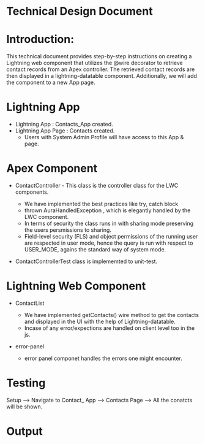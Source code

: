 # Technical Design Document 

# Introduction:
This technical document provides step-by-step instructions on creating a Lightning web component that utilizes the @wire decorator to retrieve contact records from an Apex controller. The retrieved contact records are then displayed in a lightning-datatable component. Additionally, we will add the component to a new App page.

# Lightning App

 - Lightning App : Contacts_App created.
 - Lightning App Page : Contacts created.
    - Users with System Admin Profile will have access to this App & page. 

# Apex Component

- ContactController - This class is  the controller class for the LWC components. 
    - We have implemented the best practices like try, catch block 
    - thrown AuraHandledException , which is elegantly handled by the LWC component. 
    - In terms of security the class runs in with sharing mode preserving the users persmissions to sharing. 
    - Field-level security (FLS) and object permissions of the running user are respected in user mode, hence the query is run with respect to USER_MODE, agains the standard way of system mode.

- ContactControllerTest class is implememted to unit-test.

# Lightning Web Component 

- ContactList 
    - We have implemented getContacts()  wire method to get the contacts and displayed in the UI with the help of Lightning-datatable. 
    - Incase of any error/expections are handled on client level too in the js. 

- error-panel 
    - error panel componet handles the errors one might encounter.

# Testing  

Setup --> Navigate to Contact_ App --> Contacts Page --> All the conatcts will be shown. 

# Output 

